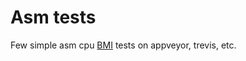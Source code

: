 # Asm tests

Few simple asm cpu [BMI](https://en.wikipedia.org/wiki/Bit_Manipulation_Instruction_Sets) tests on appveyor, trevis, etc.